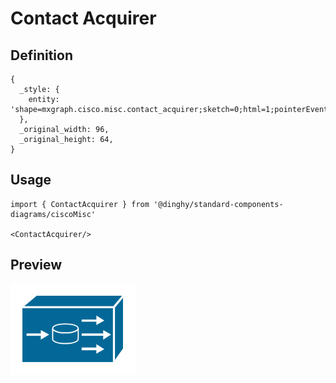 # Contact Acquirer

## Definition

```
{
  _style: { 
    entity: 'shape=mxgraph.cisco.misc.contact_acquirer;sketch=0;html=1;pointerEvents=1;dashed=0;fillColor=#036897;strokeColor=#ffffff;strokeWidth=2;verticalLabelPosition=bottom;verticalAlign=top;align=center;outlineConnect=0;',
  },
  _original_width: 96,
  _original_height: 64,
}
```

## Usage

```
import { ContactAcquirer } from '@dinghy/standard-components-diagrams/ciscoMisc'

<ContactAcquirer/>
```

## Preview

<img src="./contact-acquirer.png" width="200"/>
